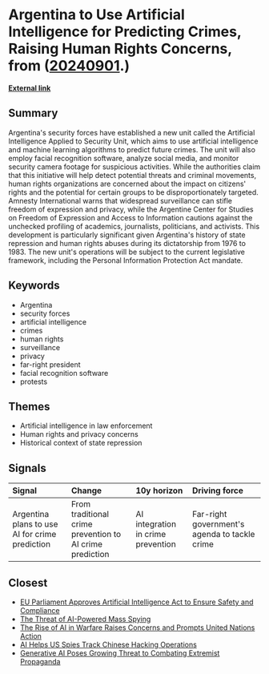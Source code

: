 # __Argentina to Use Artificial Intelligence for Predicting Crimes, Raising Human Rights Concerns__, from ([20240901](https://kghosh.substack.com/p/20240901).)

__[External link](https://www.theguardian.com/world/article/2024/aug/01/argentina-ai-predicting-future-crimes-citizen-rights)__



## Summary

Argentina's security forces have established a new unit called the Artificial Intelligence Applied to Security Unit, which aims to use artificial intelligence and machine learning algorithms to predict future crimes. The unit will also employ facial recognition software, analyze social media, and monitor security camera footage for suspicious activities. While the authorities claim that this initiative will help detect potential threats and criminal movements, human rights organizations are concerned about the impact on citizens' rights and the potential for certain groups to be disproportionately targeted. Amnesty International warns that widespread surveillance can stifle freedom of expression and privacy, while the Argentine Center for Studies on Freedom of Expression and Access to Information cautions against the unchecked profiling of academics, journalists, politicians, and activists. This development is particularly significant given Argentina's history of state repression and human rights abuses during its dictatorship from 1976 to 1983. The new unit's operations will be subject to the current legislative framework, including the Personal Information Protection Act mandate.

## Keywords

* Argentina
* security forces
* artificial intelligence
* crimes
* human rights
* surveillance
* privacy
* far-right president
* facial recognition software
* protests

## Themes

* Artificial intelligence in law enforcement
* Human rights and privacy concerns
* Historical context of state repression

## Signals

| Signal                                         | Change                                                   | 10y horizon                        | Driving force                                 |
|:-----------------------------------------------|:---------------------------------------------------------|:-----------------------------------|:----------------------------------------------|
| Argentina plans to use AI for crime prediction | From traditional crime prevention to AI crime prediction | AI integration in crime prevention | Far-right government's agenda to tackle crime |

## Closest

* [EU Parliament Approves Artificial Intelligence Act to Ensure Safety and Compliance](620cdc3041430333c4c479a471f67fdb)
* [The Threat of AI-Powered Mass Spying](63d7953ba75cf8b2b87f70ff0775f6b3)
* [The Rise of AI in Warfare Raises Concerns and Prompts United Nations Action](7f25552b9124a4dc3833e782ef331275)
* [AI Helps US Spies Track Chinese Hacking Operations](cea16dfec561c12861cfadf0455880f1)
* [Generative AI Poses Growing Threat to Combating Extremist Propaganda](4aae935ffedd7227301fe1eb6647d69f)